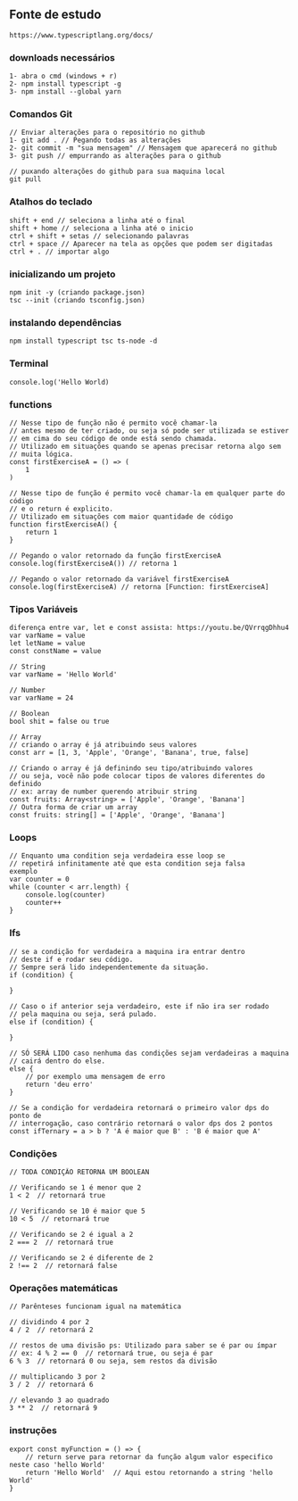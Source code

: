 ## Fonte de estudo
    https://www.typescriptlang.org/docs/


### downloads necessários

    1- abra o cmd (windows + r)
    2- npm install typescript -g 
    3- npm install --global yarn


### Comandos Git 

    // Enviar alterações para o repositório no github
    1- git add . // Pegando todas as alterações
    2- git commit -m "sua mensagem" // Mensagem que aparecerá no github
    3- git push // empurrando as alterações para o github

    // puxando alterações do github para sua maquina local
    git pull


### Atalhos do teclado

    shift + end // seleciona a linha até o final
    shift + home // seleciona a linha até o inicio
    ctrl + shift + setas // selecionando palavras
    ctrl + space // Aparecer na tela as opções que podem ser digitadas
    ctrl + . // importar algo


### inicializando um projeto

    npm init -y (criando package.json)
    tsc --init (criando tsconfig.json)


### instalando dependências 

    npm install typescript tsc ts-node -d


### Terminal

    console.log('Hello World)


### functions

    // Nesse tipo de função não é permito você chamar-la 
    // antes mesmo de ter criado, ou seja só pode ser utilizada se estiver
    // em cima do seu código de onde está sendo chamada.
    // Utilizado em situações quando se apenas precisar retorna algo sem 
    // muita lógica.
    const firstExerciseA = () => (
        1
    )

    // Nesse tipo de função é permito você chamar-la em qualquer parte do código
    // e o return é explicito.
    // Utilizado em situações com maior quantidade de código
    function firstExerciseA() {
        return 1
    } 

    // Pegando o valor retornado da função firstExerciseA
    console.log(firstExerciseA()) // retorna 1

    // Pegando o valor retornado da variável firstExerciseA
    console.log(firstExerciseA) // retorna [Function: firstExerciseA]


### Tipos Variáveis 

    diferença entre var, let e const assista: https://youtu.be/QVrrqgDhhu4
    var varName = value
    let letName = value
    const constName = value

    // String
    var varName = 'Hello World'

    // Number
    var varName = 24

    // Boolean
    bool shit = false ou true

    // Array
    // criando o array é já atribuindo seus valores
    const arr = [1, 3, 'Apple', 'Orange', 'Banana', true, false]

    // Criando o array é já definindo seu tipo/atribuindo valores
    // ou seja, você não pode colocar tipos de valores diferentes do definido
    // ex: array de number querendo atribuir string
    const fruits: Array<string> = ['Apple', 'Orange', 'Banana']
    // Outra forma de criar um array
    const fruits: string[] = ['Apple', 'Orange', 'Banana']


### Loops

    // Enquanto uma condition seja verdadeira esse loop se 
    // repetirá infinitamente até que esta condition seja falsa
    exemplo
    var counter = 0
    while (counter < arr.length) {
        console.log(counter)
        counter++
    }   


### Ifs

    // se a condição for verdadeira a maquina ira entrar dentro 
    // deste if e rodar seu código.
    // Sempre será lido independentemente da situação.
    if (condition) {
        
    }
    
    // Caso o if anterior seja verdadeiro, este if não ira ser rodado
    // pela maquina ou seja, será pulado.
    else if (condition) {
        
    }
    
    // SÓ SERÁ LIDO caso nenhuma das condições sejam verdadeiras a maquina 
    // cairá dentro do else.
    else {
        // por exemplo uma mensagem de erro
        return 'deu erro'
    }

    // Se a condição for verdadeira retornará o primeiro valor dps do ponto de 
    // interrogação, caso contrário retornará o valor dps dos 2 pontos
    const ifTernary = a > b ? 'A é maior que B' : 'B é maior que A'


### Condições

    // TODA CONDIÇÃO RETORNA UM BOOLEAN
    
    // Verificando se 1 é menor que 2
    1 < 2  // retornará true

    // Verificando se 10 é maior que 5
    10 < 5  // retornará true

    // Verificando se 2 é igual a 2
    2 === 2  // retornará true

    // Verificando se 2 é diferente de 2
    2 !== 2  // retornará false


### Operações matemáticas

    // Parênteses funcionam igual na matemática

    // dividindo 4 por 2
    4 / 2  // retornará 2

    // restos de uma divisão ps: Utilizado para saber se é par ou ímpar
    // ex: 4 % 2 == 0  // retornará true, ou seja é par
    6 % 3  // retornará 0 ou seja, sem restos da divisão

    // multiplicando 3 por 2
    3 / 2  // retornará 6

    // elevando 3 ao quadrado
    3 ** 2  // retornará 9
    

### instruções

    export const myFunction = () => {
        // return serve para retornar da função algum valor especifico neste caso 'hello World'
        return 'Hello World'  // Aqui estou retornando a string 'hello World'
    }
